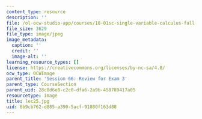 ```yaml
---
content_type: resource
description: ''
file: /ol-ocw-studio-app/courses/18-01sc-single-variable-calculus-fall-2010/6b9cb762d885a3905acf91880f163d88_lec25.jpg
file_size: 3629
file_type: image/jpeg
image_metadata:
  caption: ''
  credit: ''
  image-alt: ''
learning_resource_types: []
license: https://creativecommons.org/licenses/by-nc-sa/4.0/
ocw_type: OCWImage
parent_title: 'Session 66: Review for Exam 3'
parent_type: CourseSection
parent_uid: 28c8d6e8-c2c0-dfa6-2a9b-458789417a05
resourcetype: Image
title: lec25.jpg
uid: 6b9cb762-d885-a390-5acf-91880f163d88
---
```

